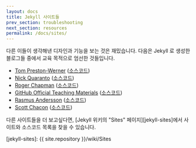 ```yaml
---
layout: docs
title: Jekyll 사이트들
prev_section: troubleshooting
next_section: resources
permalink: /docs/sites/
---
```


다른 이들이 생각해낸 디자인과 기능을 보는 것은 재밌습니다.
다음은 Jekyll 로 생성한 블로그들 중에서 교육 목적으로
엄선한 것들입니다.

- [Tom Preston-Werner](http://tom.preston-werner.com/)
    ([소스코드](https://github.com/mojombo/mojombo.github.io))
- [Nick Quaranto](http://quaran.to/)
    ([소스코드](https://github.com/qrush/qrush.github.com))
- [Roger Chapman](http://rogchap.com/)
    ([소스코드](https://github.com/rogchap/rogchap.github.com))
- [GitHub Official Teaching Materials](http://training.github.com)
    ([소스코드](https://github.com/github/training.github.com/tree/7049d7532a6856411e34046aedfce43a4afaf424))
- [Rasmus Andersson](http://rsms.me/)
    ([소스코드](https://github.com/rsms/rsms.github.com))
- [Scott Chacon](http://schacon.github.com)
    ([소스코드](https://github.com/schacon/schacon.github.com))

다른 사이트들을 더 보고싶다면, [Jekyll 위키의 "Sites" 페이지][jekyll-sites]에서
사이트와 소스코드 목록을 찾을 수 있습니다.

[jekyll-sites]: {{ site.repository }}/wiki/Sites
